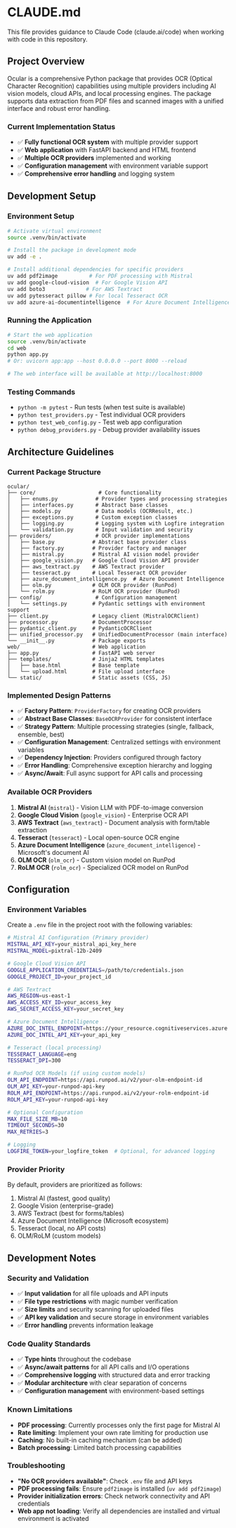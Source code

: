 # CLAUDE.md

This file provides guidance to Claude Code (claude.ai/code) when working with code in this repository.

## Project Overview

Ocular is a comprehensive Python package that provides OCR (Optical Character Recognition) capabilities using multiple providers including AI vision models, cloud APIs, and local processing engines. The package supports data extraction from PDF files and scanned images with a unified interface and robust error handling.

### Current Implementation Status
- ✅ **Fully functional OCR system** with multiple provider support
- ✅ **Web application** with FastAPI backend and HTML frontend
- ✅ **Multiple OCR providers** implemented and working
- ✅ **Configuration management** with environment variable support
- ✅ **Comprehensive error handling** and logging system

## Development Setup

### Environment Setup
```bash
# Activate virtual environment
source .venv/bin/activate

# Install the package in development mode
uv add -e .

# Install additional dependencies for specific providers
uv add pdf2image          # For PDF processing with Mistral
uv add google-cloud-vision  # For Google Vision API
uv add boto3             # For AWS Textract
uv add pytesseract pillow # For local Tesseract OCR
uv add azure-ai-documentintelligence  # For Azure Document Intelligence
```

### Running the Application
```bash
# Start the web application
source .venv/bin/activate
cd web
python app.py
# Or: uvicorn app:app --host 0.0.0.0 --port 8000 --reload

# The web interface will be available at http://localhost:8000
```

### Testing Commands
- `python -m pytest` - Run tests (when test suite is available)
- `python test_providers.py` - Test individual OCR providers
- `python test_web_config.py` - Test web app configuration
- `python debug_providers.py` - Debug provider availability issues

## Architecture Guidelines

### Current Package Structure
```
ocular/
├── core/                    # Core functionality
│   ├── enums.py            # Provider types and processing strategies
│   ├── interfaces.py       # Abstract base classes
│   ├── models.py           # Data models (OCRResult, etc.)
│   ├── exceptions.py       # Custom exception classes
│   ├── logging.py          # Logging system with Logfire integration
│   └── validation.py       # Input validation and security
├── providers/              # OCR provider implementations
│   ├── base.py            # Abstract base provider class
│   ├── factory.py         # Provider factory and manager
│   ├── mistral.py         # Mistral AI vision model provider
│   ├── google_vision.py   # Google Cloud Vision API provider
│   ├── aws_textract.py    # AWS Textract provider
│   ├── tesseract.py       # Local Tesseract OCR provider
│   ├── azure_document_intelligence.py  # Azure Document Intelligence
│   ├── olm.py             # OLM OCR provider (RunPod)
│   └── rolm.py            # RoLM OCR provider (RunPod)
├── config/                 # Configuration management
│   └── settings.py        # Pydantic settings with environment support
├── client.py              # Legacy client (MistralOCRClient)
├── processor.py           # DocumentProcessor
├── pydantic_client.py     # PydanticOCRClient
├── unified_processor.py   # UnifiedDocumentProcessor (main interface)
└── __init__.py            # Package exports
web/                       # Web application
├── app.py                 # FastAPI web server
├── templates/             # Jinja2 HTML templates
│   ├── base.html          # Base template
│   └── upload.html        # File upload interface
└── static/                # Static assets (CSS, JS)
```

### Implemented Design Patterns
- ✅ **Factory Pattern**: `ProviderFactory` for creating OCR providers
- ✅ **Abstract Base Classes**: `BaseOCRProvider` for consistent interface
- ✅ **Strategy Pattern**: Multiple processing strategies (single, fallback, ensemble, best)
- ✅ **Configuration Management**: Centralized settings with environment variables
- ✅ **Dependency Injection**: Providers configured through factory
- ✅ **Error Handling**: Comprehensive exception hierarchy and logging
- ✅ **Async/Await**: Full async support for API calls and processing

### Available OCR Providers
1. **Mistral AI** (`mistral`) - Vision LLM with PDF-to-image conversion
2. **Google Cloud Vision** (`google_vision`) - Enterprise OCR API
3. **AWS Textract** (`aws_textract`) - Document analysis with form/table extraction
4. **Tesseract** (`tesseract`) - Local open-source OCR engine
5. **Azure Document Intelligence** (`azure_document_intelligence`) - Microsoft's document AI
6. **OLM OCR** (`olm_ocr`) - Custom vision model on RunPod
7. **RoLM OCR** (`rolm_ocr`) - Specialized OCR model on RunPod

## Configuration

### Environment Variables
Create a `.env` file in the project root with the following variables:

```bash
# Mistral AI Configuration (Primary provider)
MISTRAL_API_KEY=your_mistral_api_key_here
MISTRAL_MODEL=pixtral-12b-2409

# Google Cloud Vision API
GOOGLE_APPLICATION_CREDENTIALS=/path/to/credentials.json
GOOGLE_PROJECT_ID=your_project_id

# AWS Textract
AWS_REGION=us-east-1
AWS_ACCESS_KEY_ID=your_access_key
AWS_SECRET_ACCESS_KEY=your_secret_key

# Azure Document Intelligence
AZURE_DOC_INTEL_ENDPOINT=https://your_resource.cognitiveservices.azure.com/
AZURE_DOC_INTEL_API_KEY=your_api_key

# Tesseract (local processing)
TESSERACT_LANGUAGE=eng
TESSERACT_DPI=300

# RunPod OCR Models (if using custom models)
OLM_API_ENDPOINT=https://api.runpod.ai/v2/your-olm-endpoint-id
OLM_API_KEY=your-runpod-api-key
ROLM_API_ENDPOINT=https://api.runpod.ai/v2/your-rolm-endpoint-id
ROLM_API_KEY=your-runpod-api-key

# Optional Configuration
MAX_FILE_SIZE_MB=10
TIMEOUT_SECONDS=30
MAX_RETRIES=3

# Logging
LOGFIRE_TOKEN=your_logfire_token  # Optional, for advanced logging
```

### Provider Priority
By default, providers are prioritized as follows:
1. Mistral AI (fastest, good quality)
2. Google Vision (enterprise-grade)  
3. AWS Textract (best for forms/tables)
4. Azure Document Intelligence (Microsoft ecosystem)
5. Tesseract (local, no API costs)
6. OLM/RoLM (custom models)

## Development Notes

### Security and Validation
- ✅ **Input validation** for all file uploads and API inputs
- ✅ **File type restrictions** with magic number verification
- ✅ **Size limits** and security scanning for uploaded files
- ✅ **API key validation** and secure storage in environment variables
- ✅ **Error handling** prevents information leakage

### Code Quality Standards
- ✅ **Type hints** throughout the codebase
- ✅ **Async/await patterns** for all API calls and I/O operations
- ✅ **Comprehensive logging** with structured data and error tracking
- ✅ **Modular architecture** with clear separation of concerns
- ✅ **Configuration management** with environment-based settings

### Known Limitations
- **PDF processing**: Currently processes only the first page for Mistral AI
- **Rate limiting**: Implement your own rate limiting for production use
- **Caching**: No built-in caching mechanism (can be added)
- **Batch processing**: Limited batch processing capabilities

### Troubleshooting
- **"No OCR providers available"**: Check `.env` file and API keys
- **PDF processing fails**: Ensure `pdf2image` is installed (`uv add pdf2image`)
- **Provider initialization errors**: Check network connectivity and API credentials
- **Web app not loading**: Verify all dependencies are installed and virtual environment is activated